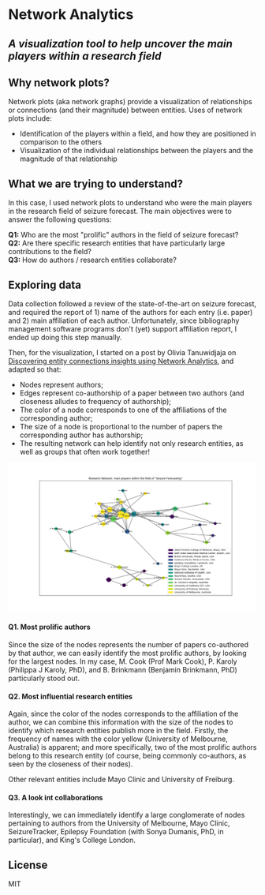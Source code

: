 # Network Analytics

## _A visualization tool to help uncover the main players within a research field_

## Why network plots?

Network plots (aka network graphs) provide a visualization of relationships or connections (and their magnitude) between entities. Uses of network plots include:

- Identification of the players within a field, and how they are positioned in comparison to the others
- Visualization of the individual relationships between the players and the magnitude of that relationship

## What we are trying to understand?

In this case, I used network plots to understand who were the main players in the research field of seizure forecast. The main objectives were to answer the following questions:

**Q1:** Who are the most "prolific" authors in the field of seizure forecast?  
**Q2:** Are there specific research entities that have particularly large contributions to the field?  
**Q3:** How do authors / research entities collaborate?

## Exploring data

Data collection followed a review of the state-of-the-art on seizure forecast, and required the report of 1) name of the authors for each entry (i.e. paper) and 2) main affiliation of each author. Unfortunately, since bibliography management software programs don't (yet) support affiliation report, I ended up doing this step manually.

Then, for the visualization, I started on a post by Olivia Tanuwidjaja on [Discovering entity connections insights using Network Analytics][credit], and adapted so that:

- Nodes represent authors;
- Edges represent co-authorship of a paper between two authors (and closeness alludes to frequency of authorship);
- The color of a node corresponds to one of the affiliations of the corresponding author;
- The size of a node is proportional to the number of papers the corresponding author has authorship;
- The resulting network can help identify not only research entities, as well as groups that often work together!

![Research Network - Seizure Forecasting](research_network.png)

#### Q1. Most prolific authors

Since the size of the nodes represents the number of papers co-authored by that author, we can easily identify the most prolific authors, by looking for the largest nodes. In my case, M. Cook (Prof Mark Cook), P. Karoly (Philippa J Karoly, PhD), and B. Brinkmann (Benjamin Brinkmann, PhD) particularly stood out.

#### Q2. Most influential research entities

Again, since the color of the nodes corresponds to the affiliation of the author, we can combine this information with the size of the nodes to identify which research entities publish more in the field. Firstly, the frequency of names with the color yellow (University of Melbourne, Australia) is apparent; and more specifically, two of the most prolific authors belong to this research entity (of course, being commonly co-authors, as seen by the closeness of their nodes).

Other relevant entities include Mayo Clinic and University of Freiburg.

#### Q3. A look int collaborations

Interestingly, we can immediately identify a large conglomerate of nodes pertaining to authors from the University of Melbourne, Mayo Clinic, SeizureTracker, Epilepsy Foundation (with Sonya Dumanis, PhD, in particular), and King's College London.

## License

MIT

[credit]: https://towardsdatascience.com/discovering-entity-connections-insights-using-network-analytics-part-2-d445751413b3
